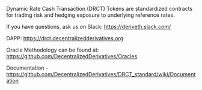 
Dynamic Rate Cash Transaction (DRCT) Tokens are standardized contracts for trading risk and hedging exposure to underlying reference rates.


If you have questions, ask us on Slack: https://deriveth.slack.com/


DAPP:  https://drct.decentralizedderivatives.org
  
  
Oracle Methodology can be found at: https://github.com/DecentralizedDerivatives/Oracles



Documentation - https://github.com/DecentralizedDerivatives/DRCT_standard/wiki/Documentation
